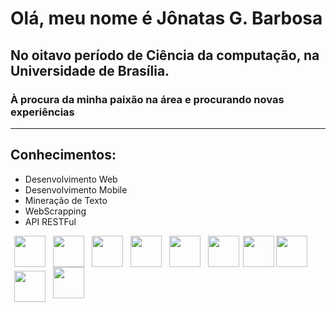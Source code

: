 # Olá, meu nome é Jônatas G. Barbosa

## No oitavo período de Ciência da computação, na Universidade de Brasília.
### À procura da minha paixão na área e procurando novas experiências
---
## Conhecimentos:
- Desenvolvimento Web
- Desenvolvimento Mobile
- Mineração de Texto
- WebScrapping
- API RESTFul

<div width="100%">
<img align="left" src="https://cdn.jsdelivr.net/npm/programming-languages-logos/src/python/python.png" hspace="6" height="50">
<img align="left" src="https://cdn.jsdelivr.net/npm/programming-languages-logos/src/html/html.png" height="50" hspace="6">
<img align="left" src="https://cdn.jsdelivr.net/npm/programming-languages-logos/src/css/css.png" height="50" hspace="6">
<img align="left" src="https://cdn.jsdelivr.net/npm/programming-languages-logos/src/javascript/javascript.png" height="50" hspace="6">
<img align="left" src="https://cdn.jsdelivr.net/npm/programming-languages-logos/src/php/php.png" height="50" hspace="6">
<img align="left" src="https://cdn.jsdelivr.net/npm/programming-languages-logos/src/cpp/cpp.png" height="50" hspace="6">
<img align="left" src="https://upload.wikimedia.org/wikipedia/commons/a/a7/React-icon.svg" height="50">
<img align="left" src="https://upload.wikimedia.org/wikipedia/commons/c/cf/Angular_full_color_logo.svg" height="50">
<img align="left" vspace="6" hspace="6" src="https://upload.wikimedia.org/wikipedia/commons/3/3c/Flask_logo.svg" width="50">
<img align="left" hspace="6" src="https://dkrn4sk0rn31v.cloudfront.net/2019/02/06111419/1200px-Django_logo.svg.png" width="50">
